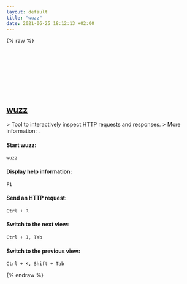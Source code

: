 ```yaml
---
layout: default
title: "wuzz"
date: 2021-06-25 18:12:13 +02:00
---
```

{% raw %}
<h2 id="wuzz">
  <a href="/en/common/wuzz.html">wuzz</a> <a href="#wuzz"><svg class="icon">
    <use href="/assets/images/unicode_sprite.svg#link" />
  </svg></a>
</h2>
> Tool to interactively inspect HTTP requests and responses.
> More information: <https://github.com/asciimoo/wuzz>.

#### Start wuzz:
```shell
wuzz
```
#### Display help information:
```shell
F1
```
#### Send an HTTP request:
```shell
Ctrl + R
```
#### Switch to the next view:
```shell
Ctrl + J, Tab
```
#### Switch to the previous view:
```shell
Ctrl + K, Shift + Tab
```
{% endraw %}